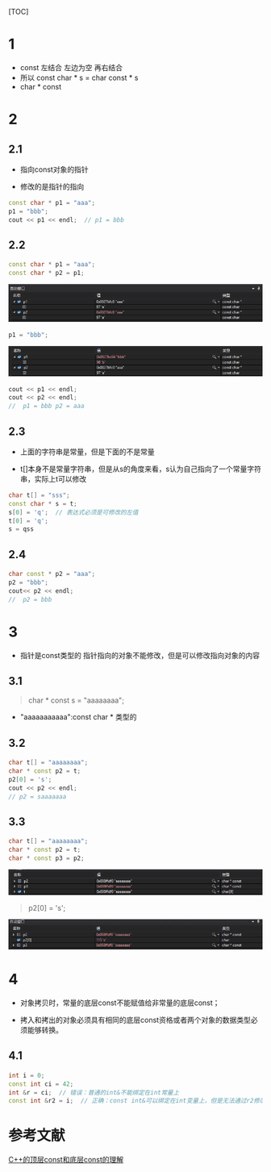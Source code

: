 [TOC]
# 1
- const 左结合 左边为空 再右结合
- 所以 const char * s = char const * s
- char * const
# 2
## 2.1
- 指向const对象的指针

- 修改的是指针的指向

```c++
const char * p1 = "aaa";
p1 = "bbb";
cout << p1 << endl;  // p1 = bbb
```

## 2.2

```c++
const char * p1 = "aaa";
const char * p2 = p1;
```

![](2018-05-08-16-12-48.png)

```c++
p1 = "bbb";
```

![](2018-05-08-16-13-12.png)

```c++
cout << p1 << endl;
cout << p2 << endl;
//  p1 = bbb p2 = aaa
```

## 2.3
- 上面的字符串是常量，但是下面的不是常量

- t[]本身不是常量字符串，但是从s的角度来看，s认为自己指向了一个常量字符串，实际上t可以修改

```c++
char t[] = "sss";
const char * s = t;
s[0] = 'q';  // 表达式必须是可修改的左值
t[0] = 'q';
s = qss
```
## 2.4

```c++
char const * p2 = "aaa";
p2 = "bbb";
cout<< p2 << endl;
//  p2 = bbb
```

# 3
- 指针是const类型的 指针指向的对象不能修改，但是可以修改指向对象的内容
## 3.1
> char * const s = "aaaaaaaa";

- "aaaaaaaaaaa":const char * 类型的
## 3.2

```c++
char t[] = "aaaaaaaa";
char * const p2 = t;
p2[0] = 's';
cout << p2 << endl;
// p2 = saaaaaaa
```

## 3.3

```c++
char t[] = "aaaaaaaa";
char * const p2 = t;
char * const p3 = p2;
```

![](2018-05-08-16-57-12.png)

> p2[0] = 's';

![](2018-05-08-16-58-19.png)

# 4

- 对象拷贝时，常量的底层const不能赋值给非常量的底层const；

- 拷入和拷出的对象必须具有相同的底层const资格或者两个对象的数据类型必须能够转换。

## 4.1

```c++
int i = 0;
const int ci = 42;
int &r = ci;  // 错误：普通的int&不能绑定在int常量上
const int &r2 = i;  // 正确：const int&可以绑定在int变量上，但是无法通过r2修改i的值
```








# 参考文献

[C++的顶层const和底层const的理解](https://blog.csdn.net/qq_19528953/article/details/50922303)



